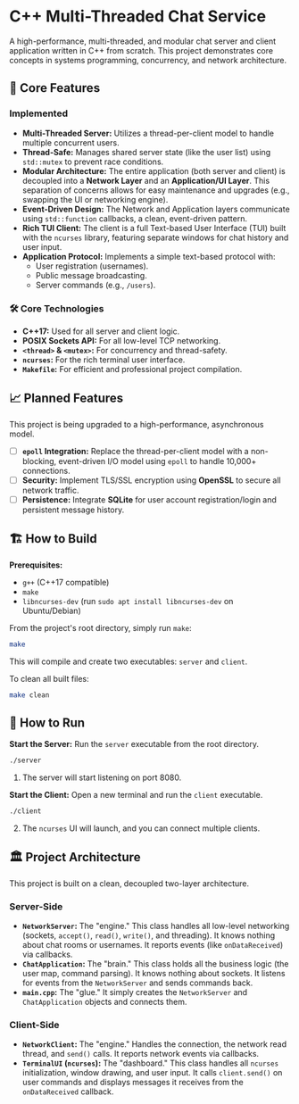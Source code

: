 # **C++ Multi-Threaded Chat Service**

A high-performance, multi-threaded, and modular chat server and client application written in C++ from scratch. This project demonstrates core concepts in systems programming, concurrency, and network architecture.

## **🚀 Core Features**

### **Implemented**

* **Multi-Threaded Server:** Utilizes a thread-per-client model to handle multiple concurrent users.  
* **Thread-Safe:** Manages shared server state (like the user list) using `std::mutex` to prevent race conditions.  
* **Modular Architecture:** The entire application (both server and client) is decoupled into a **Network Layer** and an **Application/UI Layer**. This separation of concerns allows for easy maintenance and upgrades (e.g., swapping the UI or networking engine).  
* **Event-Driven Design:** The Network and Application layers communicate using `std::function` callbacks, a clean, event-driven pattern.  
* **Rich TUI Client:** The client is a full Text-based User Interface (TUI) built with the `ncurses` library, featuring separate windows for chat history and user input.  
* **Application Protocol:** Implements a simple text-based protocol with:  
  * User registration (usernames).  
  * Public message broadcasting.  
  * Server commands (e.g., `/users`).

### **🛠️ Core Technologies**

* **C++17:** Used for all server and client logic.  
* **POSIX Sockets API:** For all low-level TCP networking.  
* **`<thread>` & `<mutex>`:** For concurrency and thread-safety.  
* **`ncurses`:** For the rich terminal user interface.  
* **`Makefile`:** For efficient and professional project compilation.

## **📈 Planned Features**

This project is being upgraded to a high-performance, asynchronous model.

* [ ] **`epoll` Integration:** Replace the thread-per-client model with a non-blocking, event-driven I/O model using `epoll` to handle 10,000+ connections. 
* [ ] **Security:** Implement TLS/SSL encryption using **OpenSSL** to secure all network traffic. 
* [ ] **Persistence:** Integrate **SQLite** for user account registration/login and persistent message history.

## **🏗️ How to Build**

**Prerequisites:**

* `g++` (C++17 compatible) 
* `make` 
* `libncurses-dev` (run `sudo apt install libncurses-dev` on Ubuntu/Debian)

From the project's root directory, simply run `make`:
```bash
make
```

This will compile and create two executables: `server` and `client`.

To clean all built files:

```bash
make clean
```

## **🏃 How to Run**

**Start the Server:** Run the `server` executable from the root directory.
```bash
./server
```
1. The server will start listening on port 8080.

**Start the Client:** Open a new terminal and run the `client` executable.
```bash
./client
```

2. The `ncurses` UI will launch, and you can connect multiple clients.

## **🏛️ Project Architecture**

This project is built on a clean, decoupled two-layer architecture.

### **Server-Side**

* **`NetworkServer`:** The "engine." This class handles all low-level networking (sockets, `accept()`, `read()`, `write()`, and threading). It knows nothing about chat rooms or usernames. It reports events (like `onDataReceived`) via callbacks.  
* **`ChatApplication`:** The "brain." This class holds all the business logic (the user map, command parsing). It knows nothing about sockets. It listens for events from the `NetworkServer` and sends commands back.  
* **`main.cpp`:** The "glue." It simply creates the `NetworkServer` and `ChatApplication` objects and connects them.

### **Client-Side**

* **`NetworkClient`:** The "engine." Handles the connection, the network read thread, and `send()` calls. It reports network events via callbacks.  
* **`TerminalUI` (`ncurses`):** The "dashboard." This class handles all `ncurses` initialization, window drawing, and user input. It calls `client.send()` on user commands and displays messages it receives from the `onDataReceived` callback.

